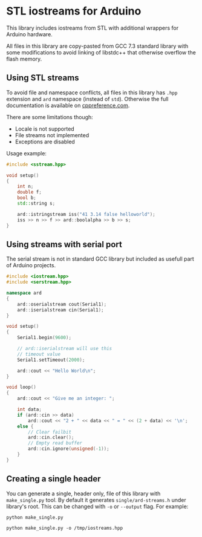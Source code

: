 # STL iostreams for Arduino

This library includes iostreams from STL with additional wrappers for Arduino hardware.

All files in this library are copy-pasted from GCC 7.3 standard library with some modifications to avoid linking of libstdc++ that otherwise overflow the flash memory.

## Using STL streams

To avoid file and namespace conflicts, all files in this library has `.hpp` extension and `ard` namespace (instead of `std`). Otherwise the full documentation is available on [cppreference.com](https://en.cppreference.com/w/cpp/io).

There are some limitations though:

* Locale is not supported
* File streams not implemented
* Exceptions are disabled

Usage example:

```c++
#include <sstream.hpp>

void setup()
{
    int n;
    double f;
    bool b;
    std::string s;

    ard::istringstream iss("41 3.14 false helloworld");
    iss >> n >> f >> ard::boolalpha >> b >> s;
}
```

## Using streams with serial port

The serial stream is not in standard GCC library but included as usefull part of Arduino projects.

```c++
#include <iostream.hpp>
#include <serstream.hpp>

namespace ard
{
    ard::oserialstream cout(Serial1);
    ard::iserialstream cin(Serial1);
}

void setup()
{
    Serial1.begin(9600);

    // ard::iserialstream will use this
    // timeout value
    Serial1.setTimeout(2000);

    ard::cout << "Hello World\n";
}

void loop()
{
    ard::cout << "Give me an integer: ";

    int data;
    if (ard::cin >> data)
        ard::cout << "2 + " << data << " = " << (2 + data) << '\n';
    else {
        // Clear failbit
        ard::cin.clear();
        // Empty read buffer
        ard::cin.ignore(unsigned(-1));
    }
}

```

## Creating a single header

You can generate a single, header only, file of this library with `make_single.py` tool. By default it generates `single/ard-streams.h` under library's root. This can be changed with `-o` or `--output` flag. For example:

```
python make_single.py
```

```
python make_single.py -o /tmp/iostreams.hpp
```

